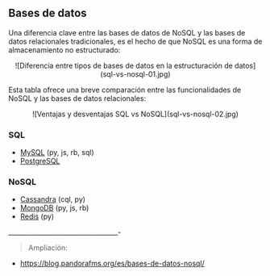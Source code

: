 ## Bases de datos
Una diferencia clave entre las bases de datos de NoSQL y las bases de datos relacionales tradicionales, es el hecho de que NoSQL es una forma de almacenamiento no estructurado:

<center>![Diferencia entre tipos de bases de datos en la estructuración de datos](sql-vs-nosql-01.jpg)</center>

Esta tabla ofrece una breve comparación entre las funcionalidades de NoSQL y las bases de datos relacionales:

<center>![Ventajas y desventajas SQL vs NoSQL](sql-vs-nosql-02.jpg)</center>

### SQL
- [MySQL](https://github.com/mondeja/fullstack/tree/master/backend/src/013-db/mysql) (py, js, rb, sql)
- [PostgreSQL](https://github.com/mondeja/fullstack/tree/master/backend/src/013-db/postgresql)

### NoSQL
- [Cassandra](https://github.com/mondeja/fullstack/tree/master/backend/src/013-db/cassandra) (cql, py)
- [MongoDB](https://github.com/mondeja/fullstack/tree/master/backend/src/013-db/mongodb) (py, js, rb)
- [Redis](https://github.com/mondeja/fullstack/tree/master/backend/src/013-db/redis) (py)

__________________________________-

> Ampliación:
  - https://blog.pandorafms.org/es/bases-de-datos-nosql/
